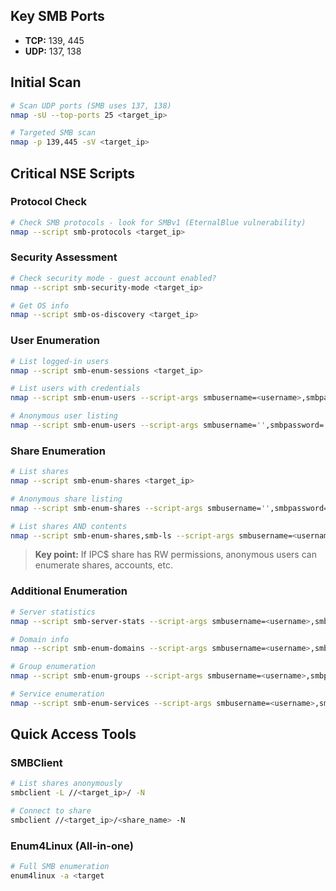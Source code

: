 ## Key SMB Ports
- **TCP:** 139, 445
- **UDP:** 137, 138

## Initial Scan
```bash
# Scan UDP ports (SMB uses 137, 138)
nmap -sU --top-ports 25 <target_ip>

# Targeted SMB scan
nmap -p 139,445 -sV <target_ip>
```

## Critical NSE Scripts

### Protocol Check
```bash
# Check SMB protocols - look for SMBv1 (EternalBlue vulnerability)
nmap --script smb-protocols <target_ip>
```

### Security Assessment
```bash
# Check security mode - guest account enabled?
nmap --script smb-security-mode <target_ip>

# Get OS info
nmap --script smb-os-discovery <target_ip>
```

### User Enumeration
```bash
# List logged-in users
nmap --script smb-enum-sessions <target_ip>

# List users with credentials
nmap --script smb-enum-users --script-args smbusername=<username>,smbpassword=<password> <target_ip>

# Anonymous user listing
nmap --script smb-enum-users --script-args smbusername='',smbpassword='' <target_ip>
```

### Share Enumeration
```bash
# List shares
nmap --script smb-enum-shares <target_ip>

# Anonymous share listing
nmap --script smb-enum-shares --script-args smbusername='',smbpassword='' <target_ip>

# List shares AND contents
nmap --script smb-enum-shares,smb-ls --script-args smbusername=<username>,smbpassword=<password> <target_ip>
```

> **Key point:** If IPC$ share has RW permissions, anonymous users can enumerate shares, accounts, etc.

### Additional Enumeration
```bash
# Server statistics
nmap --script smb-server-stats --script-args smbusername=<username>,smbpassword=<password> <target_ip>

# Domain info
nmap --script smb-enum-domains --script-args smbusername=<username>,smbpassword=<password> <target_ip>

# Group enumeration
nmap --script smb-enum-groups --script-args smbusername=<username>,smbpassword=<password> <target_ip>

# Service enumeration
nmap --script smb-enum-services --script-args smbusername=<username>,smbpassword=<password> <target_ip>
```

## Quick Access Tools

### SMBClient
```bash
# List shares anonymously
smbclient -L //<target_ip>/ -N

# Connect to share
smbclient //<target_ip>/<share_name> -N
```

### Enum4Linux (All-in-one)
```bash
# Full SMB enumeration
enum4linux -a <target
